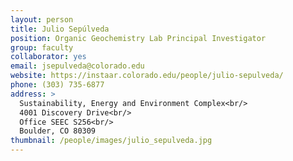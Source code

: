 ```yaml
---
layout: person
title: Julio Sepúlveda
position: Organic Geochemistry Lab Principal Investigator
group: faculty
collaborator: yes
email: jsepulveda@colorado.edu
website: https://instaar.colorado.edu/people/julio-sepulveda/
phone: (303) 735-6877
address: >
  Sustainability, Energy and Environment Complex<br/>
  4001 Discovery Drive<br/>
  Office SEEC S256<br/>
  Boulder, CO 80309
thumbnail: /people/images/julio_sepulveda.jpg
---
```

